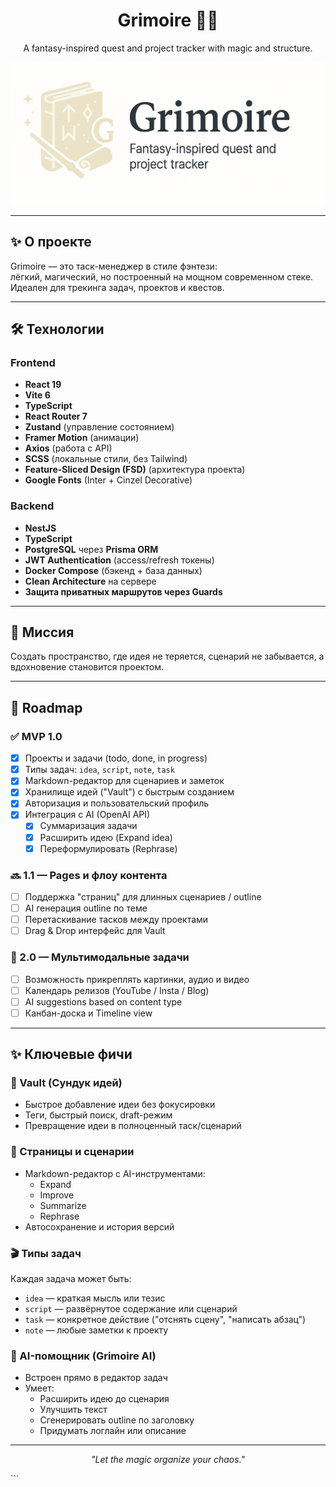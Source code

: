 <h1 align="center">Grimoire 🧙‍♂️</h1>

<p align="center">
  A fantasy-inspired quest and project tracker with magic and structure.
</p>

<p align="center">
  <img src="./frontend/public/og-banner.png" alt="Grimoire Open Graph Banner" />
</p>

---

## ✨ О проекте

Grimoire — это таск-менеджер в стиле фэнтези:  
лёгкий, магический, но построенный на мощном современном стеке.  
Идеален для трекинга задач, проектов и квестов.

---

## 🛠️ Технологии

### Frontend
- **React 19**
- **Vite 6**
- **TypeScript**
- **React Router 7**
- **Zustand** (управление состоянием)
- **Framer Motion** (анимации)
- **Axios** (работа с API)
- **SCSS** (локальные стили, без Tailwind)
- **Feature-Sliced Design (FSD)** (архитектура проекта)
- **Google Fonts** (Inter + Cinzel Decorative)

### Backend
- **NestJS**
- **TypeScript**
- **PostgreSQL** через **Prisma ORM**
- **JWT Authentication** (access/refresh токены)
- **Docker Compose** (бэкенд + база данных)
- **Clean Architecture** на сервере
- **Защита приватных маршрутов через Guards**

---

## 🚀 Миссия
Создать пространство, где идея не теряется, сценарий не забывается, а вдохновение становится проектом.

---

## 🧭 Roadmap

### ✅ MVP 1.0
- [x] Проекты и задачи (todo, done, in progress)
- [x] Типы задач: `idea`, `script`, `note`, `task`
- [x] Markdown-редактор для сценариев и заметок
- [x] Хранилище идей ("Vault") с быстрым созданием
- [x] Авторизация и пользовательский профиль
- [x] Интеграция с AI (OpenAI API)
  - [x] Суммаризация задачи
  - [x] Расширить идею (Expand idea)
  - [x] Переформулировать (Rephrase)

### 🔜 1.1 — Pages и флоу контента
- [ ] Поддержка "страниц" для длинных сценариев / outline
- [ ] AI генерация outline по теме
- [ ] Перетаскивание тасков между проектами
- [ ] Drag & Drop интерфейс для Vault

### 🔮 2.0 — Мультимодальные задачи
- [ ] Возможность прикреплять картинки, аудио и видео
- [ ] Календарь релизов (YouTube / Insta / Blog)
- [ ] AI suggestions based on content type
- [ ] Канбан-доска и Timeline view

---

## ✨ Ключевые фичи

### 🧠 Vault (Сундук идей)
- Быстрое добавление идеи без фокусировки
- Теги, быстрый поиск, draft-режим
- Превращение идеи в полноценный таск/сценарий

### 📄 Страницы и сценарии
- Markdown-редактор с AI-инструментами:
  - Expand
  - Improve
  - Summarize
  - Rephrase
- Автосохранение и история версий

### 🎬 Типы задач
Каждая задача может быть:
- `idea` — краткая мысль или тезис
- `script` — развёрнутое содержание или сценарий
- `task` — конкретное действие ("отснять сцену", "написать абзац")
- `note` — любые заметки к проекту

### 🤖 AI-помощник (Grimoire AI)
- Встроен прямо в редактор задач
- Умеет:
  - Расширить идею до сценария
  - Улучшить текст
  - Сгенерировать outline по заголовку
  - Придумать логлайн или описание

---

<p align="center">
  <i>"Let the magic organize your chaos."</i>
</p>
```